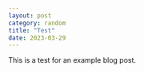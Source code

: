 ```yaml
---
layout: post
category: random
title: "Test"
date: 2023-03-29
---
```

This is a test for an example blog post. 